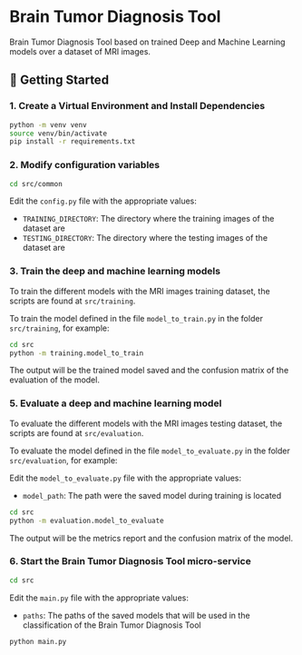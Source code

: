 # Brain Tumor Diagnosis Tool
Brain Tumor Diagnosis Tool based on trained Deep and Machine Learning models over a dataset of MRI images.

## 🚀 Getting Started

### 1. Create a Virtual Environment and Install Dependencies

```bash
python -m venv venv
source venv/bin/activate
pip install -r requirements.txt
```

### 2. Modify configuration variables
```bash
cd src/common
```

Edit the `config.py` file with the appropriate values:
- `TRAINING_DIRECTORY`: The directory where the training images of the dataset are
- `TESTING_DIRECTORY`: The directory where the testing images of the dataset are

### 3. Train the deep and machine learning models

To train the different models with the MRI images training dataset, the scripts are found at `src/training`.

To train the model defined in the file `model_to_train.py` in the folder `src/training`, for example:

```bash
cd src
python -m training.model_to_train
```

The output will be the trained model saved and the confusion matrix of the evaluation of the model.

### 5. Evaluate a deep and machine learning model

To evaluate the different models with the MRI images testing dataset, the scripts are found at `src/evaluation`.

To evaluate the model defined in the file `model_to_evaluate.py` in the folder `src/evaluation`, for example:

Edit the `model_to_evaluate.py` file with the appropriate values:
- `model_path`: The path were the saved model during training is located

```bash
cd src
python -m evaluation.model_to_evaluate
```

The output will be the metrics report and the confusion matrix of the model.


### 6. Start the Brain Tumor Diagnosis Tool micro-service

```bash
cd src
```
Edit the `main.py` file with the appropriate values:
- `paths`: The paths of the saved models that will be used in the classification of the Brain Tumor Diagnosis Tool

```bash
python main.py
```

